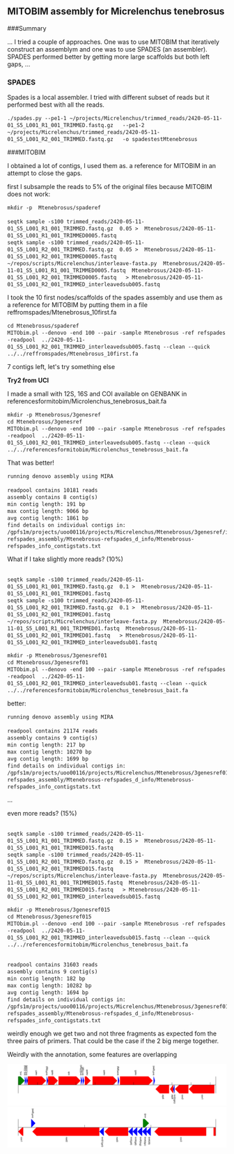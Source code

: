 ## MITOBIM assembly for Micrelenchus tenebrosus

###Summary


...
I tried a couple of approaches. One was to use MITOBIM that iteratively construct an assemblym and one was to use SPADES (an assembler). SPADES performed better by getting more large scaffolds but both left gaps,
...


### SPADES

Spades is a local assembler. I tried with different subset of reads but it performed best with all the reads.

```
./spades.py --pe1-1 ~/projects/Micrelenchus/trimmed_reads/2420-05-11-01_S5_L001_R1_001_TRIMMED.fastq.gz   --pe1-2 ~/projects/Micrelenchus/trimmed_reads/2420-05-11-01_S5_L001_R2_001_TRIMMED.fastq.gz   -o spadestestMtenebrosus
```


###MITOBIM

I obtained a lot of contigs, I used them as. a reference for MITOBIM in an attempt to close the gaps.

first I subsample the reads to 5% of the original files because MITOBIM does not work:


```
mkdir -p  Mtenebrosus/spaderef

seqtk sample -s100 trimmed_reads/2420-05-11-01_S5_L001_R1_001_TRIMMED.fastq.gz  0.05 >  Mtenebrosus/2420-05-11-01_S5_L001_R1_001_TRIMMED0005.fastq 
seqtk sample -s100 trimmed_reads/2420-05-11-01_S5_L001_R2_001_TRIMMED.fastq.gz  0.05 >  Mtenebrosus/2420-05-11-01_S5_L001_R2_001_TRIMMED0005.fastq
~/repos/scripts/Micrelenchus/interleave-fasta.py  Mtenebrosus/2420-05-11-01_S5_L001_R1_001_TRIMMED0005.fastq  Mtenebrosus/2420-05-11-01_S5_L001_R2_001_TRIMMED0005.fastq   > Mtenebrosus/2420-05-11-01_S5_L001_R2_001_TRIMMED_interleavedsub005.fastq

```

I took the 10 first nodes/scaffolds of the spades assembly and use them as a reference for MITOBIM by putting them in a file reffromspades/Mtenebrosus_10first.fa 


```
cd Mtenebrosus/spaderef
MITObim.pl --denovo -end 100 --pair -sample Mtenebrosus -ref refspades -readpool  ../2420-05-11-01_S5_L001_R2_001_TRIMMED_interleavedsub005.fastq --clean --quick ../../reffromspades/Mtenebrosus_10first.fa 
```

7 contigs left, let's try something else

**Try2 from UCI**

I made a small with  12S, 16S and COI available on GENBANK in referencesformitobim/Microlenchus_tenebrosus_bait.fa

```
mkdir -p Mtenebrosus/3genesref
cd Mtenebrosus/3genesref
MITObim.pl --denovo -end 100 --pair -sample Mtenebrosus -ref refspades -readpool  ../2420-05-11-01_S5_L001_R2_001_TRIMMED_interleavedsub005.fastq --clean --quick ../../referencesformitobim/Microlenchus_tenebrosus_bait.fa
```

That was better!

```
running denovo assembly using MIRA

readpool contains 10181 reads
assembly contains 8 contig(s)
min contig length: 191 bp
max contig length: 9066 bp
avg contig length: 1861 bp
find details on individual contigs in: /gpfs1m/projects/uoo00116/projects/Micrelenchus/Mtenebrosus/3genesref/iteration8/Mtenebrosus-refspades_assembly/Mtenebrosus-refspades_d_info/Mtenebrosus-refspades_info_contigstats.txt
```	

What if I take slightly more reads? (10%)


```

seqtk sample -s100 trimmed_reads/2420-05-11-01_S5_L001_R1_001_TRIMMED.fastq.gz  0.1 >  Mtenebrosus/2420-05-11-01_S5_L001_R1_001_TRIMMED01.fastq 
seqtk sample -s100 trimmed_reads/2420-05-11-01_S5_L001_R2_001_TRIMMED.fastq.gz  0.1 >  Mtenebrosus/2420-05-11-01_S5_L001_R2_001_TRIMMED01.fastq
~/repos/scripts/Micrelenchus/interleave-fasta.py  Mtenebrosus/2420-05-11-01_S5_L001_R1_001_TRIMMED01.fastq  Mtenebrosus/2420-05-11-01_S5_L001_R2_001_TRIMMED01.fastq   > Mtenebrosus/2420-05-11-01_S5_L001_R2_001_TRIMMED_interleavedsub01.fastq

```
```
mkdir -p Mtenebrosus/3genesref01
cd Mtenebrosus/3genesref01
MITObim.pl --denovo -end 100 --pair -sample Mtenebrosus -ref refspades -readpool  ../2420-05-11-01_S5_L001_R2_001_TRIMMED_interleavedsub01.fastq --clean --quick ../../referencesformitobim/Microlenchus_tenebrosus_bait.fa
```


better:
```
running denovo assembly using MIRA

readpool contains 21174 reads
assembly contains 9 contig(s)
min contig length: 217 bp
max contig length: 10270 bp
avg contig length: 1699 bp
find details on individual contigs in: /gpfs1m/projects/uoo00116/projects/Micrelenchus/Mtenebrosus/3genesref01/iteration9/Mtenebrosus-refspades_assembly/Mtenebrosus-refspades_d_info/Mtenebrosus-refspades_info_contigstats.txt
```
...

even more reads? (15%)

```

seqtk sample -s100 trimmed_reads/2420-05-11-01_S5_L001_R1_001_TRIMMED.fastq.gz  0.15 >  Mtenebrosus/2420-05-11-01_S5_L001_R1_001_TRIMMED015.fastq 
seqtk sample -s100 trimmed_reads/2420-05-11-01_S5_L001_R2_001_TRIMMED.fastq.gz  0.15 >  Mtenebrosus/2420-05-11-01_S5_L001_R2_001_TRIMMED015.fastq
~/repos/scripts/Micrelenchus/interleave-fasta.py  Mtenebrosus/2420-05-11-01_S5_L001_R1_001_TRIMMED015.fastq  Mtenebrosus/2420-05-11-01_S5_L001_R2_001_TRIMMED015.fastq   > Mtenebrosus/2420-05-11-01_S5_L001_R2_001_TRIMMED_interleavedsub015.fastq

```
```
mkdir -p Mtenebrosus/3genesref015
cd Mtenebrosus/3genesref015
MITObim.pl --denovo -end 100 --pair -sample Mtenebrosus -ref refspades -readpool  ../2420-05-11-01_S5_L001_R2_001_TRIMMED_interleavedsub015.fastq --clean --quick ../../referencesformitobim/Microlenchus_tenebrosus_bait.fa
```

```

readpool contains 31603 reads
assembly contains 9 contig(s)
min contig length: 182 bp
max contig length: 10282 bp
avg contig length: 1694 bp
find details on individual contigs in: /gpfs1m/projects/uoo00116/projects/Micrelenchus/Mtenebrosus/3genesref015/iteration7/Mtenebrosus-refspades_assembly/Mtenebrosus-refspades_d_info/Mtenebrosus-refspades_info_contigstats.txt
```

weirdly enough we get two and not three fragments as expected fom the three pairs of primers. That could be the case if the 2 big merge together. 

Weirdly with the annotation, some features  are overlapping

![c1](figure_cache/Mtenebrosusrefspadesc1.png)
![c2](figure_cache/Mtenebrosusrefspadesc2.png)